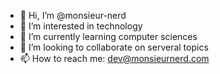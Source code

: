 - 👋 Hi, I’m @monsieur-nerd
- 👀 I’m interested in technology
- 🌱 I’m currently learning computer sciences
- 💞️ I’m looking to collaborate on serveral topics
- 📫 How to reach me: dev@monsieurnerd.com

<!---
monsieur-nerd/monsieur-nerd is a ✨ special ✨ repository because its `README.md` (this file) appears on your GitHub profile.
You can click the Preview link to take a look at your changes.
--->
